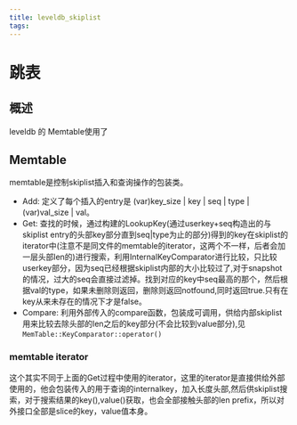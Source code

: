 ```yaml
---
title: leveldb_skiplist
tags:
---
```


# 跳表

## 概述

leveldb 的 Memtable使用了

## Memtable

memtable是控制skiplist插入和查询操作的包装类。

- Add: 定义了每个插入的entry是 (var)key_size | key | seq | type | (var)val_size | val。
- Get: 查找的时候，通过构建的LookupKey(通过userkey+seq构造出的与skiplist entry的头部key部分直到seq|type为止的部分)得到的key在skiplist的iterator中(注意不是同文件的memtable的iterator，这两个不一样，后者会加一层头部len的)进行搜索，利用InternalKeyComparator进行比较，只比较userkey部分，因为seq已经根据skiplist内部的大小比较过了,对于snapshot的情况，过大的seq会直接过滤掉。找到对应的key中seq最高的那个，然后根据val的type，如果未删除则返回，删除则返回notfound,同时返回true.只有在key从来未存在的情况下才是false。
- Compare: 利用外部传入的compare函数，包装成可调用，供给内部skiplist用来比较去除头部的len之后的key部分(不会比较到value部分),见`MemTable::KeyComparator::operator()`

### memtable iterator

这个其实不同于上面的Get过程中使用的iterator，这里的iterator是直接供给外部使用的，他会包装传入的用于查询的internalkey，加入长度头部,然后供skiplist搜索，对于搜索结果的key(),value()获取，也会全部接触头部的len prefix，所以对外接口全部是slice的key，value值本身。
